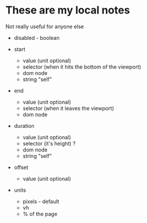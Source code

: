 # These are my local notes

Not really useful for anyone else

- disabled - boolean

- start
  - value (unit optional)
  - selector (when it hits the bottom of the viewport)
  - dom node
  - string "self"
- end
  - value (unit optional)
  - selector (when it leaves the viewport)
  - dom node
- duration
  - value (unit optional)
  - selector (it's height) ?
  - dom node
  - string "self"
- offset
  - value (unit optional)

- units
  - pixels - default
  - vh
  - % of the page

